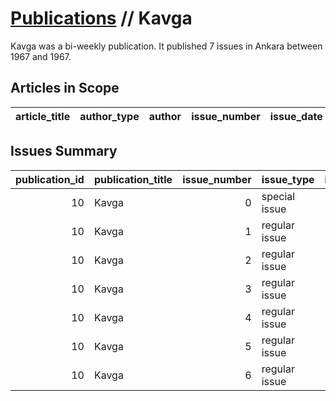 # [Publications](firstlevel_publications.md) // Kavga

Kavga was a bi-weekly publication. It published 7 issues in Ankara between 1967 and 1967.

## Articles in Scope

| article_title   | author_type   | author   | issue_number   | issue_date   | pages   |
|-----------------|---------------|----------|----------------|--------------|---------|

## Issues Summary

|   publication_id | publication_title   |   issue_number | issue_type    |   issue_year |   issue_month |   issue_day | printing_house_name   |
|-----------------:|:--------------------|---------------:|:--------------|-------------:|--------------:|------------:|:----------------------|
|               10 | Kavga               |              0 | special issue |         1967 |           nan |         nan | Ulusoğlu Matbaası     |
|               10 | Kavga               |              1 | regular issue |         1967 |           nan |         nan | nan                   |
|               10 | Kavga               |              2 | regular issue |         1967 |             1 |          18 | nan                   |
|               10 | Kavga               |              3 | regular issue |         1967 |             1 |          25 | nan                   |
|               10 | Kavga               |              4 | regular issue |         1967 |             4 |          15 | Ulusoğlu Matbaası     |
|               10 | Kavga               |              5 | regular issue |         1967 |           nan |         nan | nan                   |
|               10 | Kavga               |              6 | regular issue |         1967 |             5 |          16 | Ulusoğlu Matbaası     |